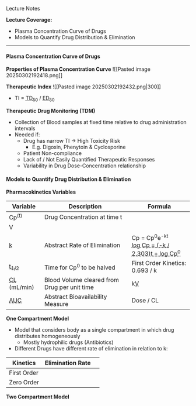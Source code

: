 Lecture Notes

**Lecture Coverage:**
- Plasma Concentration Curve of Drugs
- Models to Quantify Drug Distribution & Elimination

---
#### **Plasma Concentration Curve of Drugs**
**Properties of Plasma Concentration Curve**
![[Pasted image 20250302192418.png]]


**Therapeutic Index**
![[Pasted image 20250302192432.png|300]]
- TI = <abbr Title="Toxic Dose in 50% Population">TD<sub>50</sub></abbr> / <abbr Title="Effective Dose in 50% Population">ED<sub>50</sub></abbr>


**Therapeutic Drug Monitoring (TDM)**
- Collection of Blood samples at fixed time relative to drug administration intervals
- Needed if:
	- Drug has narrow TI → High Toxicity Risk
		- E.g. Digoxin, Phenytoin & Cyclosporine
	- Patient Non-compliance
	- Lack of / Not Easily Quantified Therapeutic Responses
	- Variability in Drug Dose-Concentration relationship


#### **Models to Quantify Drug Distribution & Elimination**
**Pharmacokinetics Variables**

| Variable                                       | Description                                  | Formula                                                                                                                                        |
| ---------------------------------------------- | -------------------------------------------- | ---------------------------------------------------------------------------------------------------------------------------------------------- |
| Cp<sup>(t)</sup>                               | Drug Concentration at time t                 |                                                                                                                                                |
| V                                              |                                              |                                                                                                                                                |
| <abbr Title="">k</abbr>                        | Abstract Rate of Elimination                 | Cp = Cp<sup>0</sup>e<sup>-kt</sup><br><abbr Title="Logarithm Form (Straight Line Equation)">log Cp = (-k / 2.303)t + log Cp<sup>0</sup></abbr> |
| <abbr Title="Half-Life">t<sub>1/2</sub></abbr> | Time for Cp<sup>0</sup> to be halved         | First Order Kinetics: 0.693 / k                                                                                                                |
| <abbr Title="Clearance">CL</abbr> (mL/min)     | Blood Volume cleared from Drug per unit time | k<abbr Title="Volume of Distribution">V</abbr>                                                                                                 |
| <abbr Title="Area Under Curve">AUC             | Abstract Bioavailability Measure             | Dose / CL                                                                                                                                      |

**One Compartment Model**
- Model that considers body as a single compartment in which drug distributes homogeneously
	- Mostly hydrophilic drugs (Antibiotics)
- Different Drugs have different rate of elimination in relation to k:

| Kinetics    | Elimination Rate |     |
| ----------- | ---------------- | --- |
| First Order |                  |     |
| Zero Order  |                  |     |


**Two Compartment Model**
